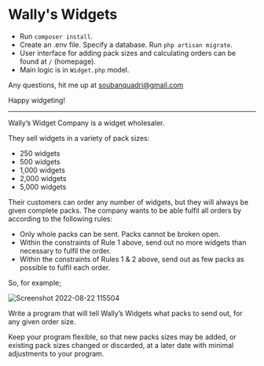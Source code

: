 <h1>Wally's Widgets</h1>

- Run `composer install`.
- Create an .env file. Specify a database. Run `php artisan migrate`.
- User interface for adding pack sizes and calculating orders can be found at `/` (homepage).
- Main logic is in `Widget.php` model.

Any questions, hit me up at soubanquadri@gmail.com

Happy widgeting!

---------------------

Wally’s Widget Company is a widget wholesaler.

They sell widgets in a variety of pack sizes:

- 250 widgets
- 500 widgets
- 1,000 widgets
- 2,000 widgets
- 5,000 widgets

Their customers can order any number of widgets, but they will always be given complete packs.
The company wants to be able fulfil all orders by according to the following rules:

- Only whole packs can be sent. Packs cannot be broken open.
- Within the constraints of Rule 1 above, send out no more widgets than necessary to fulfil the order.
- Within the constraints of Rules 1 & 2 above, send out as few packs as possible to fulfil each order.

So, for example;

![Screenshot 2022-08-22 115504](https://user-images.githubusercontent.com/22747904/185904746-fd253b23-bc29-402d-8379-8bf896e64b8e.png)

Write a program that will tell Wally’s Widgets what packs to send out, for any given order size.

Keep your program flexible, so that new packs sizes may be added, or existing pack sizes changed or discarded, at a later date with minimal adjustments to your program.
